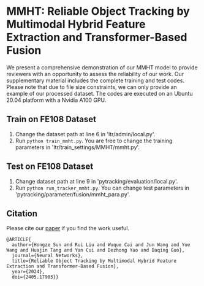 # MMHT: Reliable Object Tracking by Multimodal Hybrid Feature Extraction and Transformer-Based Fusion
We present a comprehensive demonstration of our MMHT model to provide reviewers with an opportunity to assess the reliability of our work. Our supplementary material includes the complete training and test codes. Please note that due to file size constraints, we can only provide an example of our processed dataset. The codes are executed on an Ubuntu 20.04 platform with a Nvidia A100 GPU.

##  Train on FE108 Dataset
1. Change the dataset path at line 6 in 'ltr/admin/local.py'. 
2. Run ``` python train_mmht.py ```. You are free to change the training parameters in 'ltr/train_settings/MMHT/mmht.py'. 

##  Test on FE108 Dataset
1. Change dataset path at line 9 in 'pytracking/evaluation/local.py'.
2. Run ``` python run_tracker_mmht.py ```. You can change test parameters in 'pytracking/parameter/fusion/mmht_para.py'. 

## Citation
Please cite our [paper](https://arxiv.org/abs/2405.17903) if you find the work useful.
```
@ARTICLE{
  author={Hongze Sun and Rui Liu and Wuque Cai and Jun Wang and Yue Wang and Huajin Tang and Yan Cui and Dezhong Yao and Daqing Guo},
  journal={Neural Networks}, 
  title={Reliable Object Tracking by Multimodal Hybrid Feature Extraction and Transformer-Based Fusion}, 
  year={2024},
  doi={2405.17903}}
```
